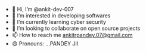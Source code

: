 - 👋 Hi, I’m @ankit-dev-007
- 👀 I’m interested in developing softwares
- 🌱 I’m currently learning cyber security
- 💞️ I’m looking to collaborate on open source projects
- 📫 How to reach me ankitrpandey.07@gmail.com
- 😄 Pronouns: ...PANDEY JII


<!---
ankit-dev-007/ankit-dev-007 is a ✨ special ✨ repository because its `README.md` (this file) appears on your GitHub profile.
You can click the Preview link to take a look at your changes.
--->
